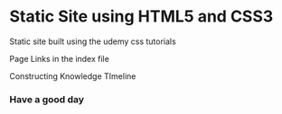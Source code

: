 # Static Site using HTML5 and CSS3

Static site built using the udemy css tutorials

Page Links in the index file

Constructing Knowledge TImeline

### Have a good day
